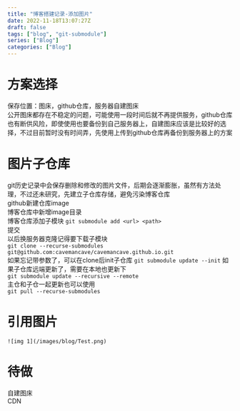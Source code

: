 ```yaml
---
title: "博客搭建记录-添加图片"
date: 2022-11-18T13:07:27Z
draft: false
tags: ["blog", "git-submodule"]
series: ["Blog"]
categories: ["Blog"]
---
```

# 方案选择
保存位置：图床，github仓库，服务器自建图床  
公开图床都存在不稳定的问题，可能使用一段时间后就不再提供服务，github仓库也有断供风险，即使使用也要备份到自己服务器上，自建图床应该是比较好的选择，不过目前暂时没有时间弄，先使用上传到github仓库再备份到服务器上的方案  

# 图片子仓库
git历史记录中会保存删除和修改的图片文件，后期会逐渐膨胀，虽然有方法处理，不过还未研究，先建立子仓库存储，避免污染博客仓库  
github新建仓库image  
博客仓库中新增image目录  
博客仓库添加子模块 `git submodule add <url> <path>`  
提交  
以后换服务器克隆记得要下载子模块  
`git clone --recurse-submodules git@github.com:cavemancave/cavemancave.github.io.git`  
如果忘记带参数了，可以在clone后init子仓库
`git submodule update --init`
如果子仓库远端更新了，需要在本地也更新下  
`git submodule update --recursive --remote`  
主仓和子仓一起更新也可以使用  
`git pull --recurse-submodules`  

# 引用图片
`![img 1](/images/blog/Test.png) `  

# 待做
自建图床  
CDN  

